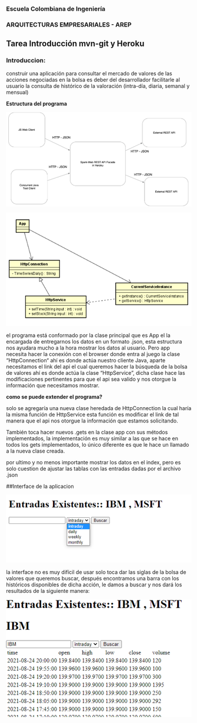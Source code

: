 
### Escuela Colombiana de Ingeniería
### ARQUITECTURAS EMPRESARIALES - AREP
## Tarea Introducción mvn-git y Heroku


### Introduccion:
construir una aplicación para consultar el mercado de valores de las acciones negociadas en la bolsa
es deber del desarrollador facilitarle al usuario la consulta de histórico de la valoración (intra-día, diaria, semanal y mensual)   

**Estructura del programa**

![](img/imagen1.png)

![](img/imagen2.png)

el programa está conformado por la clase principal que es App el la encargada de entregarnos los datos en un formato .json, esta 
estructura nos ayudara mucho a la hora mostrar los datos al usuario.
Pero app necesita hacer la conexión con el browser donde entra al juego la clase “HttpConnection“ ahí es donde actúa nuestro cliente 
Java, aparte necesitamos el link del api el cual queremos hacer la búsqueda de la bolsa de valores ahí es donde actúa la clase 
“HttpService”, dicha clase hace las modificaciones pertinentes para que el api sea valido y nos otorgue la información que necesitamos 
mostrar.

**como se puede extender el programa?**

solo se agregaría una nueva clase heredada de HttpConnection la cual haría la misma función de HttpService esta función es modificar
el link de tal manera que el api nos otorgue la información que estamos solicitando.

También toca hacer nuevos .gets en la clase app con sus métodos implementados, la implementación es muy similar a las que se hace en 
todos los gets implementados, lo único diferente es que le hace un llamado a la nueva clase creada.

por ultimo y no menos importante mostrar los datos en el index, pero es solo cuestion de ajustar las tablas con las entradas dadas por el archivo .json

##Interface de la aplicacion

![](img/imagen3.png)

la interface no es muy difícil de usar solo toca dar las siglas de la bolsa de valores que queremos buscar, después encontramos una barra con los históricos
 disponibles de dicha acción, le damos a buscar y nos dará los resultados de la siguiente manera:

![](img/imagen4.png)




